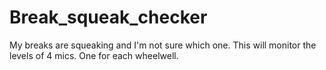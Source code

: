# Break_squeak_checker

My breaks are squeaking and I'm not sure which one. This will monitor the levels of 4 mics. One for each wheelwell.
